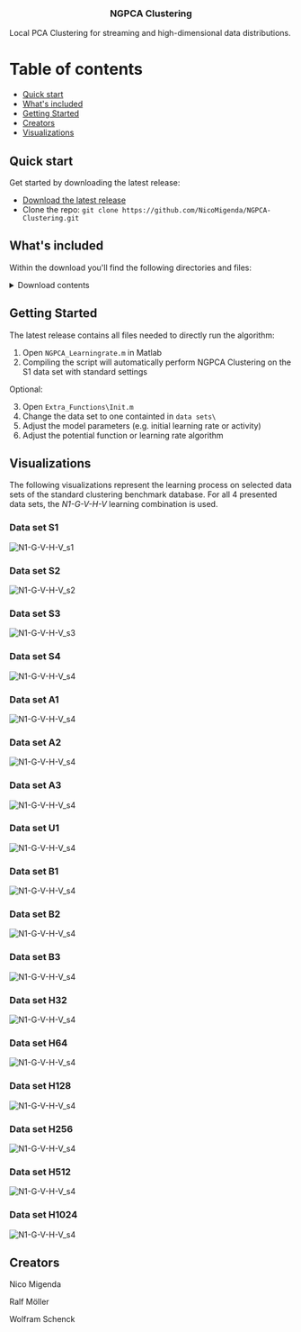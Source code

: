 <h3 align="center">NGPCA Clustering</h3>
Local PCA Clustering for streaming and high-dimensional data distributions.

# Table of contents
- [Quick start](#quick-start)
- [What's included](#whats-included)
- [Getting Started](#getting-started)
- [Creators](#creators)
- [Visualizations](#visualizations)

## Quick start

Get started by downloading the latest release:

- [Download the latest release](https://github.com/NicoMigenda/NGPCA-Clustering/archive/refs/tags/NGPCA.zip)
- Clone the repo: `git clone https://github.com/NicoMigenda/NGPCA-Clustering.git`

## What's included

Within the download you'll find the following directories and files:

<details>
  <summary>Download contents</summary>

  ```text
  |-- Extra_Functions\
|   |-- Init.m
|   |-- centroidIndexMeasure.m
|   |-- drawupdate.m
|   |-- makegif.m
|   |-- memAloc.m
|   |-- normalizedmi.m
|   |-- pickDataset.m
|   |-- plot_ellipse.m
|   |-- saveNet.m
|   `-- unitInit.m
|-- NGPCA_Functions\
|   |-- DOE_DistanceMeasures.m
|   |-- eforrlsa.m
|   |-- init_benchmark.m
|   |-- normalizedmi.m
|   |-- pickDataset.m
|   |-- plot_ellipse.m
|   |-- potentialFunctions.m
|   |-- saveNet.m
|   |-- set_data_distribution.m
|   |-- unit_adaptation.m
|   |-- unit_ranking_order.m
|   |-- vconstTest.m
|   `-- vconstpot.m
|-- NGPCA_Learningrate.m
|-- README.md
|-- Results\
|   |-- V_hard\
|   |   |-- a1_with_gt_V_hard_AR.mat
|   |   |-- a1_with_gt_V_hard_H.mat
|   |   |-- a1_with_gt_V_hard_N.mat
|   |   |-- a1_with_gt_V_hard_VRR.mat
|   |   |-- a2_with_gt_V_hard_AR.mat
|   |   |-- a2_with_gt_V_hard_H.mat
|   |   |-- a2_with_gt_V_hard_N.mat
|   |   |-- a2_with_gt_V_hard_VRR.mat
|   |   |-- a3_with_gt_V_hard_AR.mat
|   |   |-- a3_with_gt_V_hard_H.mat
|   |   |-- a3_with_gt_V_hard_N.mat
|   |   |-- a3_with_gt_V_hard_VRR.mat
|   |   |-- b1_with_gt_V_hard_AR.mat
|   |   |-- b1_with_gt_V_hard_H.mat
|   |   |-- b1_with_gt_V_hard_N.mat
|   |   |-- b1_with_gt_V_hard_VRR.mat
|   |   |-- b2_with_gt_V_hard_AR.mat
|   |   |-- b2_with_gt_V_hard_H.mat
|   |   |-- b2_with_gt_V_hard_N.mat
|   |   |-- b2_with_gt_V_hard_VRR.mat
|   |   |-- b3_with_gt_V_hard_AR.mat
|   |   |-- b3_with_gt_V_hard_H.mat
|   |   |-- b3_with_gt_V_hard_N.mat
|   |   |-- b3_with_gt_V_hard_VRR.mat
|   |   |-- h1024_with_gt_V_hard_AR.mat
|   |   |-- h1024_with_gt_V_hard_H.mat
|   |   |-- h1024_with_gt_V_hard_N.mat
|   |   |-- h1024_with_gt_V_hard_VRR.mat
|   |   |-- h128_with_gt_V_hard_AR.mat
|   |   |-- h128_with_gt_V_hard_H.mat
|   |   |-- h128_with_gt_V_hard_N.mat
|   |   |-- h128_with_gt_V_hard_VRR.mat
|   |   |-- h256_with_gt_V_hard_AR.mat
|   |   |-- h256_with_gt_V_hard_H.mat
|   |   |-- h256_with_gt_V_hard_N.mat
|   |   |-- h256_with_gt_V_hard_VRR.mat
|   |   |-- h32_with_gt_V_hard_AR.mat
|   |   |-- h32_with_gt_V_hard_H.mat
|   |   |-- h32_with_gt_V_hard_N.mat
|   |   |-- h32_with_gt_V_hard_VRR.mat
|   |   |-- h512_with_gt_V_hard_AR.mat
|   |   |-- h512_with_gt_V_hard_H.mat
|   |   |-- h512_with_gt_V_hard_N.mat
|   |   |-- h512_with_gt_V_hard_VRR.mat
|   |   |-- h64_with_gt_V_hard_AR.mat
|   |   |-- h64_with_gt_V_hard_H.mat
|   |   |-- h64_with_gt_V_hard_N.mat
|   |   |-- h64_with_gt_V_hard_VRR.mat
|   |   |-- s1_with_gt_V_hard_AR.mat
|   |   |-- s1_with_gt_V_hard_H.mat
|   |   |-- s1_with_gt_V_hard_N.mat
|   |   |-- s1_with_gt_V_hard_VRR.mat
|   |   |-- s2_with_gt_V_hard_AR.mat
|   |   |-- s2_with_gt_V_hard_H.mat
|   |   |-- s2_with_gt_V_hard_N.mat
|   |   |-- s2_with_gt_V_hard_VRR.mat
|   |   |-- s3_with_gt_V_hard_AR.mat
|   |   |-- s3_with_gt_V_hard_H.mat
|   |   |-- s3_with_gt_V_hard_N.mat
|   |   |-- s3_with_gt_V_hard_VRR.mat
|   |   |-- s4_with_gt_V_hard_AR.mat
|   |   |-- s4_with_gt_V_hard_H.mat
|   |   |-- s4_with_gt_V_hard_N.mat
|   |   |-- s4_with_gt_V_hard_VRR.mat
|   |   |-- u1_with_gt_V_hard_AR.mat
|   |   |-- u1_with_gt_V_hard_H.mat
|   |   |-- u1_with_gt_V_hard_N.mat
|   |   `-- u1_with_gt_V_hard_VRR.mat
|   |-- V_soft\
|   |   |-- a1_with_gt_V_soft_AR.mat
|   |   |-- a1_with_gt_V_soft_H.mat
|   |   |-- a1_with_gt_V_soft_N.mat
|   |   |-- a1_with_gt_V_soft_VRR.mat
|   |   |-- a2_with_gt_V_soft_AR.mat
|   |   |-- a2_with_gt_V_soft_H.mat
|   |   |-- a2_with_gt_V_soft_N.mat
|   |   |-- a2_with_gt_V_soft_VRR.mat
|   |   |-- a3_with_gt_V_soft_AR.mat
|   |   |-- a3_with_gt_V_soft_H.mat
|   |   |-- a3_with_gt_V_soft_N.mat
|   |   |-- a3_with_gt_V_soft_VRR.mat
|   |   |-- b1_with_gt_V_soft_AR.mat
|   |   |-- b1_with_gt_V_soft_H.mat
|   |   |-- b1_with_gt_V_soft_N.mat
|   |   |-- b1_with_gt_V_soft_VRR.mat
|   |   |-- b2_with_gt_V_soft_AR.mat
|   |   |-- b2_with_gt_V_soft_H.mat
|   |   |-- b2_with_gt_V_soft_N.mat
|   |   |-- b2_with_gt_V_soft_VRR.mat
|   |   |-- b3_with_gt_V_soft_AR.mat
|   |   |-- b3_with_gt_V_soft_H.mat
|   |   |-- b3_with_gt_V_soft_N.mat
|   |   |-- b3_with_gt_V_soft_VRR.mat
|   |   |-- h1024_with_gt_V_soft_AR.mat
|   |   |-- h1024_with_gt_V_soft_H.mat
|   |   |-- h1024_with_gt_V_soft_N.mat
|   |   |-- h1024_with_gt_V_soft_VRR.mat
|   |   |-- h128_with_gt_V_soft_AR.mat
|   |   |-- h128_with_gt_V_soft_H.mat
|   |   |-- h128_with_gt_V_soft_N.mat
|   |   |-- h128_with_gt_V_soft_VRR.mat
|   |   |-- h256_with_gt_V_soft_AR.mat
|   |   |-- h256_with_gt_V_soft_H.mat
|   |   |-- h256_with_gt_V_soft_N.mat
|   |   |-- h256_with_gt_V_soft_VRR.mat
|   |   |-- h32_with_gt_V_soft_AR.mat
|   |   |-- h32_with_gt_V_soft_H.mat
|   |   |-- h32_with_gt_V_soft_N.mat
|   |   |-- h32_with_gt_V_soft_VRR.mat
|   |   |-- h512_with_gt_V_soft_AR.mat
|   |   |-- h512_with_gt_V_soft_H.mat
|   |   |-- h512_with_gt_V_soft_N.mat
|   |   |-- h512_with_gt_V_soft_VRR.mat
|   |   |-- h64_with_gt_V_soft_AR.mat
|   |   |-- h64_with_gt_V_soft_H.mat
|   |   |-- h64_with_gt_V_soft_N.mat
|   |   |-- h64_with_gt_V_soft_VRR.mat
|   |   |-- s1_with_gt_V_soft_AR.mat
|   |   |-- s1_with_gt_V_soft_H.mat
|   |   |-- s1_with_gt_V_soft_N.mat
|   |   |-- s1_with_gt_V_soft_VRR.mat
|   |   |-- s2_with_gt_V_soft_AR.mat
|   |   |-- s2_with_gt_V_soft_H.mat
|   |   |-- s2_with_gt_V_soft_N.mat
|   |   |-- s2_with_gt_V_soft_VRR.mat
|   |   |-- s3_with_gt_V_soft_AR.mat
|   |   |-- s3_with_gt_V_soft_H.mat
|   |   |-- s3_with_gt_V_soft_N.mat
|   |   |-- s3_with_gt_V_soft_VRR.mat
|   |   |-- s4_with_gt_V_soft_AR.mat
|   |   |-- s4_with_gt_V_soft_H.mat
|   |   |-- s4_with_gt_V_soft_N.mat
|   |   |-- s4_with_gt_V_soft_VRR.mat
|   |   |-- u1_with_gt_V_soft_AR.mat
|   |   |-- u1_with_gt_V_soft_H.mat
|   |   |-- u1_with_gt_V_soft_N.mat
|   |   `-- u1_with_gt_V_soft_VRR.mat
|   `-- gif\
|       |-- a1_G_AR_S_V.gif
|       |-- a3_G_AR_S_V.gif
|       |-- h3_G_AR_S_V.gif
|       |-- rl_G_AR_S_V.gif
|       |-- s1_G_AR_S_V.gif
|       `-- s4_G_AR_S_V.gif
`-- data sets\
    |-- a1-label.pa
    |-- a1.mat
    |-- a1_with_gt.mat
    |-- a2-label.pa
    |-- a2.mat
    |-- a2_with_gt.mat
    |-- a3-label.pa
    |-- a3.mat
    |-- a3_with_gt.mat
    |-- b1-label.pa
    |-- b1_with_gt.mat
    |-- b2-label.pa
    |-- b2_with_gt.mat
    |-- b3_with_gt.mat
    |-- gaussian.mat
    |-- h1024-label.pa
    |-- h1024_with_gt.mat
    |-- h128-label.pa
    |-- h128_with_gt.mat
    |-- h256-label.pa
    |-- h256_with_gt.mat
    |-- h32-label.pa
    |-- h32_with_gt.mat
    |-- h512-label.pa
    |-- h512_with_gt.mat
    |-- h64-label.pa
    |-- h64_with_gt.mat
    |-- rls.mat
    |-- s1-label.pa
    |-- s1.mat
    |-- s1_with_gt.mat
    |-- s2-label.pa
    |-- s2.mat
    |-- s2_with_gt.mat
    |-- s3-label.pa
    |-- s3.mat
    |-- s3_with_gt.mat
    |-- s4-label.pa
    |-- s4.mat
    |-- s4_with_gt.mat
    |-- u1-label.pa
    |-- u1_with_gt.mat
    `-- vortex.m
  ```
</details>

## Getting Started

The latest release contains all files needed to directly run the algorithm:

1. Open `NGPCA_Learningrate.m` in Matlab
2. Compiling the script will automatically perform NGPCA Clustering on the S1 data set with standard settings

Optional:

3. Open `Extra_Functions\Init.m`
4. Change the data set to one containted in `data sets\`
5. Adjust the model parameters (e.g. initial learning rate or activity)
6. Adjust the potential function or learning rate algorithm

## Visualizations
The following visualizations represent the learning process on selected data sets of the standard clustering benchmark database. For all 4 presented data sets, the *N1-G-V-H-V* learning combination is used.
### Data set S1
![N1-G-V-H-V_s1](https://github.com/NicoMigenda/NGPCA-Clustering/blob/main/Results/gif/s1_G_AR_S_V.gif)
### Data set S2
![N1-G-V-H-V_s2](https://github.com/NicoMigenda/NGPCA-Clustering/blob/main/Results/gif/s2_G_AR_S_V.gif)
### Data set S3
![N1-G-V-H-V_s3](https://github.com/NicoMigenda/NGPCA-Clustering/blob/main/Results/gif/s3_G_AR_S_V.gif)
### Data set S4
![N1-G-V-H-V_s4](https://github.com/NicoMigenda/NGPCA-Clustering/blob/main/Results/gif/s4_G_AR_S_V.gif)
### Data set A1
![N1-G-V-H-V_s4](https://github.com/NicoMigenda/NGPCA-Clustering/blob/main/Results/gif/a1_G_AR_S_V.gif)
### Data set A2
![N1-G-V-H-V_s4](https://github.com/NicoMigenda/NGPCA-Clustering/blob/main/Results/gif/a2_G_AR_S_V.gif)
### Data set A3
![N1-G-V-H-V_s4](https://github.com/NicoMigenda/NGPCA-Clustering/blob/main/Results/gif/a3_G_AR_S_V.gif)
### Data set U1
![N1-G-V-H-V_s4](https://github.com/NicoMigenda/NGPCA-Clustering/blob/main/Results/gif/u1_G_AR_S_V.gif)
### Data set B1
![N1-G-V-H-V_s4](https://github.com/NicoMigenda/NGPCA-Clustering/blob/main/Results/gif/b1_G_AR_S_V.gif)
### Data set B2
![N1-G-V-H-V_s4](https://github.com/NicoMigenda/NGPCA-Clustering/blob/main/Results/gif/b2_G_AR_S_V.gif)
### Data set B3
![N1-G-V-H-V_s4](https://github.com/NicoMigenda/NGPCA-Clustering/blob/main/Results/gif/b3_G_AR_S_V.gif)
### Data set H32
![N1-G-V-H-V_s4](https://github.com/NicoMigenda/NGPCA-Clustering/blob/main/Results/gif/h32_G_AR_S_V.gif)
### Data set H64
![N1-G-V-H-V_s4](https://github.com/NicoMigenda/NGPCA-Clustering/blob/main/Results/gif/h64_G_AR_S_V.gif)
### Data set H128
![N1-G-V-H-V_s4](https://github.com/NicoMigenda/NGPCA-Clustering/blob/main/Results/gif/h128_G_AR_S_V.gif)
### Data set H256
![N1-G-V-H-V_s4](https://github.com/NicoMigenda/NGPCA-Clustering/blob/main/Results/gif/h256_G_AR_S_V.gif)
### Data set H512
![N1-G-V-H-V_s4](https://github.com/NicoMigenda/NGPCA-Clustering/blob/main/Results/gif/h512_G_AR_S_V.gif)
### Data set H1024
![N1-G-V-H-V_s4](https://github.com/NicoMigenda/NGPCA-Clustering/blob/main/Results/gif/h1024_G_AR_S_V.gif)

## Creators

Nico Migenda

Ralf Möller

Wolfram Schenck
